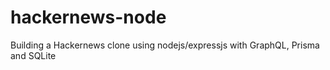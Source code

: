 # hackernews-node

Building a Hackernews clone using nodejs/expressjs with GraphQL, Prisma and SQLite
